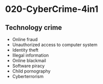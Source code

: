 # 020-CyberCrime-4in1

## Technology crime

* Online fraud
* Unauthorized access to computer system
* Identity theft
* Illegal information
* Online blackmail
* Software piracy
* Child pornography
* Cyberterrorism
